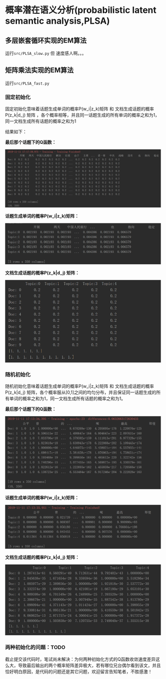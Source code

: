 # 概率潜在语义分析(probabilistic latent semantic analysis,PLSA)

## 多层嵌套循环实现的EM算法

运行`src/PLSA_slow.py`  但 速度感人啊。。。

## 矩阵乘法实现的EM算法

运行`src/PLSA_fast.py`

### 固定初始化

固定初始化意味着话题生成单词的概率P(w_i|z_k)矩阵 和 文档生成话题的概率P(z_k|d_j) 矩阵 ，各个概率相等，并且同一话题生成的所有单词的概率之和为1，同一文档生成所有话题的概率之和为1

结果如下：

**最后那个话题下的Q函数：**

![](./image/1.png)

**话题生成单词的概率P(w_i|z_k)矩阵：**

![](./image/2.png)

**文档生成话题的概率P(z_k|d_j) 矩阵：**

![](./image/3.png)


### 随机初始化

随机初始化意味着话题生成单词的概率P(w_i|z_k)矩阵 和 文档生成话题的概率P(z_k|d_j) 矩阵，各个概率服从[0,1]之间的均匀分布，并且保证同一话题生成的所有单词的概率之和为1，同一文档生成所有话题的概率之和为1。

**最后那个话题下的Q函数：**

![](./image/4.png)

**话题生成单词的概率P(w_i|z_k)矩阵：**

![](./image/5.png)


**文档生成话题的概率P(z_k|d_j) 矩阵：**

![](./image/6.png)

### 两种初始化的问题：TODO

截止提交该代码时，笔试尚未解决：为何两种初始化方式的Q函数收敛速度差异这么大，导致最后输出的两个概率矩阵差异极大，若有哪位兄台偶尔看到该文，并且恰好明白原因，是代码的问题还是其它问题，欢迎留言告知笔者，不胜感激！
